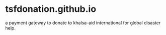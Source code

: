 # tsfdonation.github.io
a payment gateway to donate to khalsa-aid international for global disaster help.
